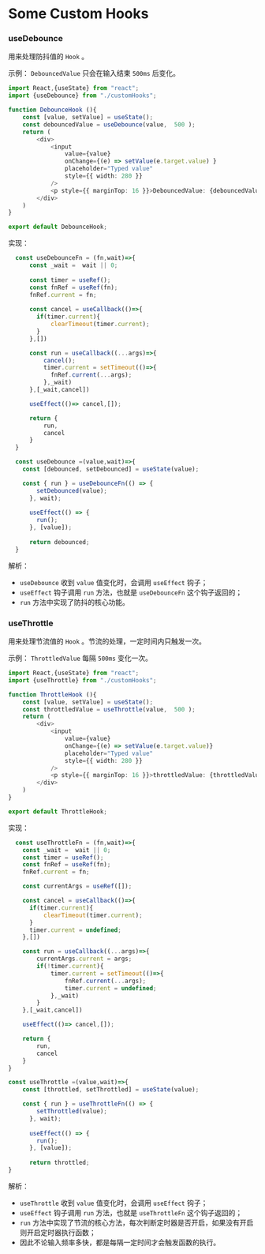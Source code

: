 # Some Custom Hooks

### useDebounce

用来处理防抖值的 `Hook` 。

示例： `DebouncedValue` 只会在输入结束 `500ms` 后变化。

```typescript
import React,{useState} from "react";
import {useDebounce} from "./customHooks";

function DebounceHook (){
    const [value, setValue] = useState();
    const debouncedValue = useDebounce(value,  500 );
    return (
        <div>
            <input
                value={value}
                onChange={(e) => setValue(e.target.value) }
                placeholder="Typed value"
                style={{ width: 280 }}
            />
            <p style={{ marginTop: 16 }}>DebouncedValue: {debouncedValue}</p>
        </div>
    )
}

export default DebounceHook;

```

实现：

```typescript
  const useDebounceFn = (fn,wait)=>{
      const _wait =  wait || 0;
    
      const timer = useRef();
      const fnRef = useRef(fn);
      fnRef.current = fn;
    
      const cancel = useCallback(()=>{
        if(timer.current){
            clearTimeout(timer.current);
        }
      },[])

      const run = useCallback((...args)=>{
          cancel();
          timer.current = setTimeout(()=>{
            fnRef.current(...args);
          },_wait)
      },[_wait,cancel])

      useEffect(()=> cancel,[]);

      return {
          run,
          cancel
      }
  }

  const useDebounce =(value,wait)=>{
    const [debounced, setDebounced] = useState(value);

    const { run } = useDebounceFn(() => {
        setDebounced(value);
      }, wait);
    
      useEffect(() => {
        run();
      }, [value]);
    
      return debounced;
  }

```

解析：

- `useDebounce` 收到 `value` 值变化时，会调用 `useEffect` 钩子；
- `useEffect` 钩子调用 `run` 方法，也就是 `useDebounceFn` 这个钩子返回的；
- `run` 方法中实现了防抖的核心功能。

### useThrottle

用来处理节流值的 `Hook` 。节流的处理，一定时间内只触发一次。

示例： `ThrottledValue` 每隔 `500ms` 变化一次。

```typescript
import React,{useState} from "react";
import {useThrottle} from "./customHooks";

function ThrottleHook (){
    const [value, setValue] = useState();
    const throttledValue = useThrottle(value,  500 );
    return (
        <div>
            <input
                value={value}
                onChange={(e) => setValue(e.target.value)}
                placeholder="Typed value"
                style={{ width: 280 }}
            />
            <p style={{ marginTop: 16 }}>throttledValue: {throttledValue}</p>
        </div>
    )
}

export default ThrottleHook;

```

实现：

```typescript
  const useThrottleFn = (fn,wait)=>{
    const _wait =  wait || 0;
    const timer = useRef();
    const fnRef = useRef(fn);
    fnRef.current = fn;

    const currentArgs = useRef([]);

    const cancel = useCallback(()=>{
      if(timer.current){
          clearTimeout(timer.current);
      }
      timer.current = undefined;
    },[])

    const run = useCallback((...args)=>{
        currentArgs.current = args;
        if(!timer.current){
            timer.current = setTimeout(()=>{
                fnRef.current(...args);
                timer.current = undefined;
            },_wait)
        }   
    },[_wait,cancel])

    useEffect(()=> cancel,[]);

    return {
        run,
        cancel
    }
}

const useThrottle =(value,wait)=>{
    const [throttled, setThrottled] = useState(value);

    const { run } = useThrottleFn(() => {
        setThrottled(value);
      }, wait);
    
      useEffect(() => {
        run();
      }, [value]);
    
      return throttled;
}

```

解析：

- `useThrottle` 收到 `value` 值变化时，会调用 `useEffect` 钩子；
- `useEffect` 钩子调用 `run` 方法，也就是 `useThrottleFn` 这个钩子返回的；
- `run` 方法中实现了节流的核心方法，每次判断定时器是否开启，如果没有开启则开启定时器执行函数；
- 因此不论输入频率多快，都是每隔一定时间才会触发函数的执行。